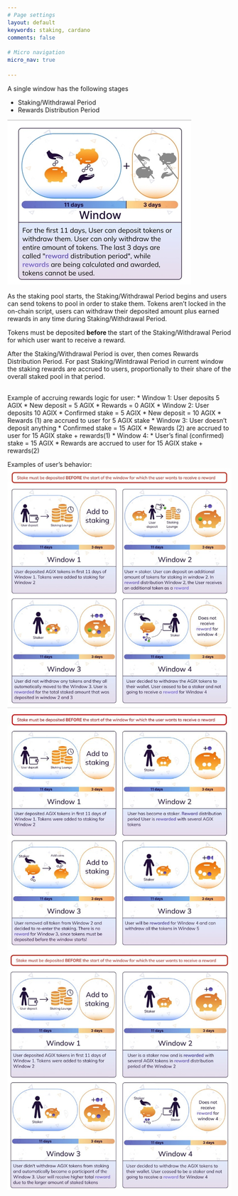 ```yaml
---
# Page settings
layout: default
keywords: staking, cardano
comments: false

# Micro navigation
micro_nav: true

---
```


A single window has the following stages
* Staking/Withdrawal Period
* Rewards Distribution Period

![window](/assets/img/cardano-staking/window.jpg)

As the staking pool starts, the Staking/Withdrawal Period begins and users can send tokens to pool in order to stake them. Tokens aren’t locked in the on-chain script, users can withdraw their deposited amount plus earned rewards in any time during Staking/Withdrawal Period.

Tokens must be deposited <b> before </b> the start of the Staking/Withdrawal Period for which user want to receive a reward.

After the Staking/Withdrawal Period is over, then comes Rewards Distribution Period. For past Staking/Wintdrawal Period in current window the staking rewards are accrued to users, proportionally to their share of the overall staked pool in that period.

<br>
  Example of accruing rewards logic for user:
  * Window 1: User deposits 5 AGIX
    * New deposit = 5 AGIX
    * Rewards = 0 AGIX
  * Window 2: User deposits 10 AGIX
    * Confirmed stake  = 5 AGIX
    * New deposit = 10 AGIX
    * Rewards (1) are accrued to user for 5 AGIX stake
  * Window 3: User doesn’t deposit anything
    * Confirmed stake = 15 AGIX
    * Rewards (2) are accrued to user for 15 AGIX stake + rewards(1)
  * Window 4:
    * User’s final (confirmed) stake = 15 AGIX
    * Rewards are accrued to user for 15 AGIX stake + rewards(2)
<br>

Examples of user’s behavior:
![window 1](/assets/img/cardano-staking/window1.jpg)
<br>
![window 2](/assets/img/cardano-staking/window2.jpg)
<br>
![window 3](/assets/img/cardano-staking/window3.jpg)

